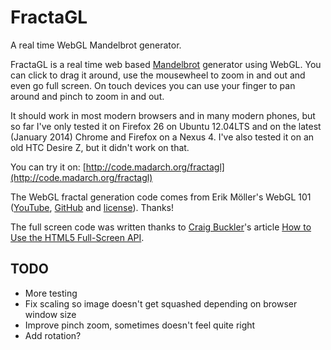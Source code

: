 FractaGL
========

A real time WebGL Mandelbrot generator.

FractaGL is a real time web based [Mandelbrot](http://en.wikipedia.org/wiki/Mandelbrot_set)
generator using WebGL. You can click to drag it around, use the mousewheel to
zoom in and out and even go full screen. On touch devices you can use your
finger to pan around and pinch to zoom in and out.

It should work in most modern browsers and in many modern phones, but so far I've
only tested it on Firefox 26 on Ubuntu 12.04LTS and on the latest (January
2014) Chrome and Firefox on a Nexus 4. I've also tested it on an old HTC
Desire Z, but it didn't work on that.

You can try it on: [http://code.madarch.org/fractagl](http://code.madarch.org/fractagl)

The WebGL fractal generation code comes from Erik Möller's WebGL 101
([YouTube](http://www.youtube.com/watch?v=me3BviH3nZc),
[GitHub](https://github.com/emoller/WebGL101) and
[license](LICENSE-WebGL101.txt)). Thanks!

The full screen code was written thanks to [Craig
Buckler](http://www.sitepoint.com/author/craig-buckler/)'s article [How to Use
the HTML5 Full-Screen API](http://www.sitepoint.com/html5-full-screen-api/).

TODO
----
* More testing
* Fix scaling so image doesn't get squashed depending on browser window size
* Improve pinch zoom, sometimes doesn't feel quite right
* Add rotation?